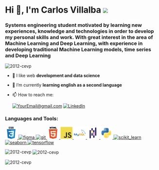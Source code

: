 <h1 >Hi 👋, I'm Carlos Villalba <image src="https://media.giphy.com/media/Wj7lNjMNDxSmc/giphy.gif" width="65"></h1>
<h3 >Systems engineering student motivated by learning new experiences, knowledge and technologies in order to develop my personal skills and work. With great interest in the area of Machine Learning and Deep Learning, with experience in developing traditional Machine Learning models, time series and Deep Learning</h3>

<p align="left"> <img src="https://komarev.com/ghpvc/?username=2012-cevp&label=Profile%20views&color=0e75b6&style=flat" alt="2012-cevp" /> </p>

- 🔭 I like web **development and data science**

- 🌱 I’m currently **learning english as a second language**

- 📫 How to reach me:

  <a href="mailto:carloseduardovillalbaperdomo@gmail.com.com">![YourEmail@gmail.com](https://img.shields.io/badge/Gmail-D14836?style=for-the-badge&logo=gmail&logoColor=white)</a>  <a href="https://www.linkedin.com/in/carlos-eduardo-villalba-perdomo/" target="_blank" >![LinkedIn](https://img.shields.io/badge/LinkedIn-0077B5?style=for-the-badge&logo=linkedin&logoColor=white)</a>

<h3 align="left">Languages and Tools:</h3>
<p align="left"> <a href="https://www.w3schools.com/css/" target="_blank" rel="noreferrer"> <img src="https://raw.githubusercontent.com/devicons/devicon/master/icons/css3/css3-original-wordmark.svg" alt="css3" width="40" height="40"/> </a> <a href="https://www.figma.com/" target="_blank" rel="noreferrer"> <img src="https://www.vectorlogo.zone/logos/figma/figma-icon.svg" alt="figma" width="40" height="40"/> </a> <a href="https://git-scm.com/" target="_blank" rel="noreferrer"> <img src="https://www.vectorlogo.zone/logos/git-scm/git-scm-icon.svg" alt="git" width="40" height="40"/> </a> <a href="https://www.w3.org/html/" target="_blank" rel="noreferrer"> <img src="https://raw.githubusercontent.com/devicons/devicon/master/icons/html5/html5-original-wordmark.svg" alt="html5" width="40" height="40"/> </a> <a href="https://developer.mozilla.org/en-US/docs/Web/JavaScript" target="_blank" rel="noreferrer"> <img src="https://raw.githubusercontent.com/devicons/devicon/master/icons/javascript/javascript-original.svg" alt="javascript" width="40" height="40"/> </a> <a href="https://www.mysql.com/" target="_blank" rel="noreferrer"> <img src="https://raw.githubusercontent.com/devicons/devicon/master/icons/mysql/mysql-original-wordmark.svg" alt="mysql" width="40" height="40"/> </a> <a href="https://pandas.pydata.org/" target="_blank" rel="noreferrer"> <img src="https://raw.githubusercontent.com/devicons/devicon/2ae2a900d2f041da66e950e4d48052658d850630/icons/pandas/pandas-original.svg" alt="pandas" width="40" height="40"/> </a> <a href="https://www.python.org" target="_blank" rel="noreferrer"> <img src="https://raw.githubusercontent.com/devicons/devicon/master/icons/python/python-original.svg" alt="python" width="40" height="40"/> </a> <a href="https://scikit-learn.org/" target="_blank" rel="noreferrer"> <img src="https://upload.wikimedia.org/wikipedia/commons/0/05/Scikit_learn_logo_small.svg" alt="scikit_learn" width="40" height="40"/> </a> <a href="https://seaborn.pydata.org/" target="_blank" rel="noreferrer"> <img src="https://seaborn.pydata.org/_images/logo-mark-lightbg.svg" alt="seaborn" width="40" height="40"/> </a> <a href="https://www.tensorflow.org" target="_blank" rel="noreferrer"> <img src="https://www.vectorlogo.zone/logos/tensorflow/tensorflow-icon.svg" alt="tensorflow" width="40" height="40"/> </a> </p>

<p><img align="left" src="https://github-readme-stats.vercel.app/api/top-langs?username=2012-cevp&show_icons=true&locale=en&layout=compact" alt="2012-cevp" /></p>

<p>&nbsp;<img align="center" src="https://github-readme-stats.vercel.app/api?username=2012-cevp&show_icons=true&locale=en" alt="2012-cevp" /></p>

<p><img align="center" src="https://github-readme-streak-stats.herokuapp.com/?user=2012-cevp&" alt="2012-cevp" /></p>
